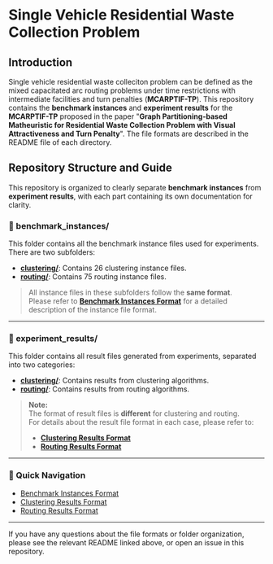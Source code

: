 # Single Vehicle Residential Waste Collection Problem

## Introduction
Single vehicle residential waste colleciton problem can be defined as the mixed capacitated arc routing problems under time restrictions with intermediate facilities and turn penalties (**MCARPTIF-TP**).
This repository contains the **benchmark instances** and **experiment results** for the **MCARPTIF-TP** proposed in the paper "**Graph Partitioning-based Matheuristic for Residential Waste Collection Problem with Visual Attractiveness and Turn Penalty**". 
The file formats are described in the README file of each directory.


## Repository Structure and Guide

This repository is organized to clearly separate **benchmark instances** from **experiment results**, with each part containing its own documentation for clarity.

### 📁 benchmark_instances/

This folder contains all the benchmark instance files used for experiments.  
There are two subfolders:

- **[clustering/](benchmark_instances/clustering/)**: Contains 26 clustering instance files.
- **[routing/](benchmark_instances/routing/)**: Contains 75 routing instance files.

> All instance files in these subfolders follow the **same format**.  
> Please refer to **[Benchmark Instances Format](benchmark_instances/README.md)** for a detailed description of the instance file format.

---

### 📁 experiment_results/

This folder contains all result files generated from experiments, separated into two categories:

- **[clustering/](experiment_results/clustering/)**: Contains results from clustering algorithms.
- **[routing/](experiment_results/routing/)**: Contains results from routing algorithms.

> **Note:**  
> The format of result files is **different** for clustering and routing.  
> For details about the result file format in each case, please refer to:
>
> - **[Clustering Results Format](experiment_results/clustering/README.md)**
> - **[Routing Results Format](experiment_results/routing/README.md)**

---

### 📄 Quick Navigation

- [Benchmark Instances Format](benchmark_instances/README.md)
- [Clustering Results Format](experiment_results/clustering/README.md)
- [Routing Results Format](experiment_results/routing/README.md)

---

If you have any questions about the file formats or folder organization,  
please see the relevant README linked above, or open an issue in this repository.

